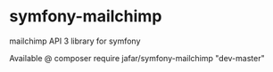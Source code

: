 # symfony-mailchimp
mailchimp API 3 library for symfony

Available @ composer require jafar/symfony-mailchimp "dev-master"
